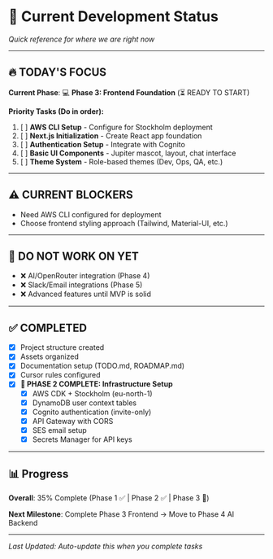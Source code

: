 # 🎯 **Current Development Status**

*Quick reference for where we are right now*

---

## 🔥 **TODAY'S FOCUS**

**Current Phase**: 💻 **Phase 3: Frontend Foundation** (⏳ READY TO START)

**Priority Tasks (Do in order):**
1. [ ] **AWS CLI Setup** - Configure for Stockholm deployment
2. [ ] **Next.js Initialization** - Create React app foundation
3. [ ] **Authentication Setup** - Integrate with Cognito
4. [ ] **Basic UI Components** - Jupiter mascot, layout, chat interface
5. [ ] **Theme System** - Role-based themes (Dev, Ops, QA, etc.)

---

## ⚠️ **CURRENT BLOCKERS**
- Need AWS CLI configured for deployment
- Choose frontend styling approach (Tailwind, Material-UI, etc.)

---

## 🚫 **DO NOT WORK ON YET**
- ❌ AI/OpenRouter integration (Phase 4)  
- ❌ Slack/Email integrations (Phase 5)
- ❌ Advanced features until MVP is solid

---

## ✅ **COMPLETED**
- [x] Project structure created
- [x] Assets organized  
- [x] Documentation setup (TODO.md, ROADMAP.md)
- [x] Cursor rules configured
- [x] **🎉 PHASE 2 COMPLETE: Infrastructure Setup**
  - [x] AWS CDK + Stockholm (eu-north-1)
  - [x] DynamoDB user context tables
  - [x] Cognito authentication (invite-only)
  - [x] API Gateway with CORS
  - [x] SES email setup
  - [x] Secrets Manager for API keys

---

## 📊 **Progress**
**Overall**: 35% Complete (Phase 1 ✅ | Phase 2 ✅ | Phase 3 🔄)

**Next Milestone**: Complete Phase 3 Frontend → Move to Phase 4 AI Backend

---

*Last Updated: Auto-update this when you complete tasks* 